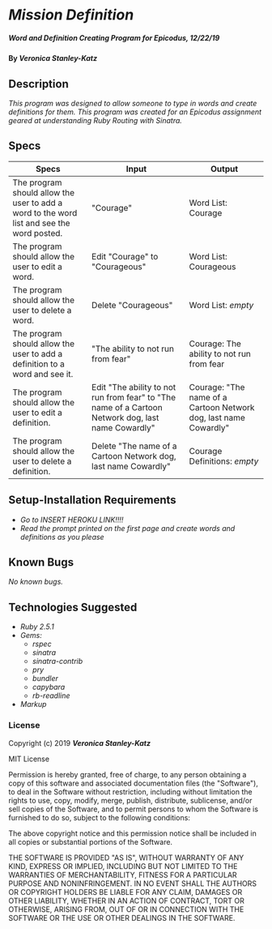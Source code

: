 # _Mission Definition_

##### _Word and Definition Creating Program for Epicodus, 12/22/19_

#### By _**Veronica Stanley-Katz**_

## Description

_This program was designed to allow someone to type in words and create definitions for them. This program was created for an Epicodus assignment geared at understanding Ruby Routing with Sinatra._

## Specs

|Specs|Input|Output|
|-|-|-|
|The program should allow the user to add a word to the word list and see the word posted.| "Courage"| Word List: Courage|
|The program should allow the user to edit a word.| Edit "Courage" to "Courageous" |Word List: Courageous|
|The program should allow the user to delete a word. |Delete "Courageous" |Word List: *empty*|
|The program should allow the user to add a definition to a word and see it.| "The ability to not run from fear" |Courage: The ability to not run from fear|
|The program should allow the user to edit a definition.| Edit "The ability to not run from fear" to "The name of a Cartoon Network dog, last name Cowardly" |Courage: "The name of a Cartoon Network dog, last name Cowardly"|
|The program should allow the user to delete a definition.| Delete "The name of a Cartoon Network dog, last name Cowardly"| Courage Definitions: *empty*|


## Setup-Installation Requirements

* _Go to INSERT HEROKU LINK!!!!_
* _Read the prompt printed on the first page and create words and definitions as you please_


## Known Bugs
_No known bugs._

## Technologies Suggested
* _Ruby 2.5.1_
* _Gems:_
  * _rspec_
  * _sinatra_
  * _sinatra-contrib_
  * _pry_
  * _bundler_
  * _capybara_
  * _rb-readline_
* _Markup_

### License

Copyright (c) 2019 **_Veronica Stanley-Katz_**

MIT License

Permission is hereby granted, free of charge, to any person obtaining a copy
of this software and associated documentation files (the "Software"), to deal
in the Software without restriction, including without limitation the rights
to use, copy, modify, merge, publish, distribute, sublicense, and/or sell
copies of the Software, and to permit persons to whom the Software is
furnished to do so, subject to the following conditions:

The above copyright notice and this permission notice shall be included in all
copies or substantial portions of the Software.

THE SOFTWARE IS PROVIDED "AS IS", WITHOUT WARRANTY OF ANY KIND, EXPRESS OR
IMPLIED, INCLUDING BUT NOT LIMITED TO THE WARRANTIES OF MERCHANTABILITY,
FITNESS FOR A PARTICULAR PURPOSE AND NONINFRINGEMENT. IN NO EVENT SHALL THE
AUTHORS OR COPYRIGHT HOLDERS BE LIABLE FOR ANY CLAIM, DAMAGES OR OTHER
LIABILITY, WHETHER IN AN ACTION OF CONTRACT, TORT OR OTHERWISE, ARISING FROM,
OUT OF OR IN CONNECTION WITH THE SOFTWARE OR THE USE OR OTHER DEALINGS IN THE
SOFTWARE.
